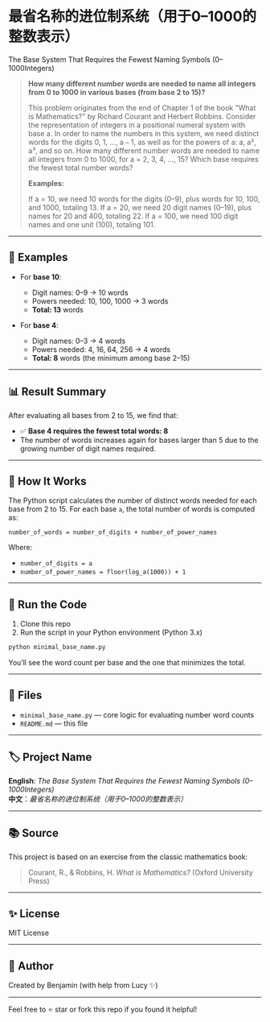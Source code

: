 # 最省名称的进位制系统（用于0–1000的整数表示）

The Base System That Requires the Fewest Naming Symbols (0–1000Integers)
> **How many different number words are needed to name all integers from 0 to 1000 in various bases (from base 2 to 15)?**
>
>This problem originates from the end of Chapter 1 of the book "What is Mathematics?" by Richard Courant and Herbert Robbins.
>Consider the representation of integers in a positional numeral system with base a. In order to name the numbers in this system, we need distinct words for the digits 0, 1, ..., a − 1, as well as for the powers of a: a, a², a³, and so on.
>How many different number words are needed to name all integers from 0 to 1000, for a = 2, 3, 4, ..., 15?
>Which base requires the fewest total number words?
> 
>**Examples:**
> 
>If a = 10, we need 10 words for the digits (0–9), plus words for 10, 100, and 1000, totaling 13.
>If a = 20, we need 20 digit names (0–19), plus names for 20 and 400, totaling 22.
>If a = 100, we need 100 digit names and one unit (100), totaling 101.

---

## 📌 Examples

- For **base 10**:
  - Digit names: 0–9 → 10 words
  - Powers needed: 10, 100, 1000 → 3 words
  - **Total: 13** words

- For **base 4**:
  - Digit names: 0–3 → 4 words
  - Powers needed: 4, 16, 64, 256 → 4 words
  - **Total: 8** words (the minimum among base 2–15)

---

## 📊 Result Summary

After evaluating all bases from 2 to 15, we find that:

- ✅ **Base 4 requires the fewest total words: 8**
- The number of words increases again for bases larger than 5 due to the growing number of digit names required.

---

## 🧠 How It Works

The Python script calculates the number of distinct words needed for each base from 2 to 15. For each base `a`, the total number of words is computed as:

```
number_of_words = number_of_digits + number_of_power_names
```

Where:
- `number_of_digits = a`
- `number_of_power_names = floor(log_a(1000)) + 1`

---

## 🧪 Run the Code

1. Clone this repo
2. Run the script in your Python environment (Python 3.x)

```bash
python minimal_base_name.py
```

You’ll see the word count per base and the one that minimizes the total.

---

## 📁 Files

- `minimal_base_name.py` — core logic for evaluating number word counts
- `README.md` — this file

---

## 🏷️ Project Name

**English**: _The Base System That Requires the Fewest Naming Symbols (0–1000Integers)_  
**中文**：_最省名称的进位制系统（用于0–1000的整数表示）_

---

## 📚 Source

This project is based on an exercise from the classic mathematics book:

> Courant, R., & Robbins, H. _What is Mathematics?_ (Oxford University Press)

---

## ✨ License

MIT License

---

## 🙌 Author

Created by Benjamin (with help from Lucy ✨)

---

Feel free to ⭐ star or fork this repo if you found it helpful!
